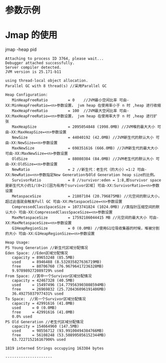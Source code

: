 # 参数示例


# Jmap 的使用

jmap -heap pid

    Attaching to process ID 3764, please wait...
    Debugger attached successfully.
    Server compiler detected.
    JVM version is 25.171-b11

    using thread-local object allocation.
    Parallel GC with 8 thread(s) //采用Parallel GC

    Heap Configuration:
       MinHeapFreeRatio         = 0    //JVM最小空闲比率 可由-XX:MinHeapFreeRatio=<n>参数设置， jvm heap 在使用率小于 n 时 ,heap 进行收缩
       MaxHeapFreeRatio         = 100  //JVM最大空闲比率 可由-XX:MaxHeapFreeRatio=<n>参数设置， jvm heap 在使用率大于 n 时 ,heap 进行扩张 
       MaxHeapSize              = 2095054848 (1998.0MB) //JVM堆的最大大小 可由-XX:MaxHeapSize=<n>参数设置
       NewSize                  = 44040192 (42.0MB) //JVM新生代的默认大小 可由-XX:NewSize=<n>参数设置
       MaxNewSize               = 698351616 (666.0MB) //JVM新生代的最大大小 可由-XX:MaxNewSize=<n>参数设置
       OldSize                  = 88080384 (84.0MB) //JVM老生代的默认大小 可由-XX:OldSize=<n>参数设置 
       NewRatio                 = 2 //新生代：老生代（的大小）=1:2 可由-XX:NewRatio=<n>参数指定New Generation与Old Generation heap size的比例。
       SurvivorRatio            = 8 //survivor:eden = 1:8,即survivor space是新生代大小的1/(8+2)[因为有两个survivor区域] 可由-XX:SurvivorRatio=<n>参数设置
       MetaspaceSize            = 21807104 (20.796875MB) //元空间的默认大小，超过此值就会触发Full GC 可由-XX:MetaspaceSize=<n>参数设置
       CompressedClassSpaceSize = 1073741824 (1024.0MB) //类指针压缩空间的默认大小 可由-XX:CompressedClassSpaceSize=<n>参数设置
       MaxMetaspaceSize         = 17592186044415 MB //元空间的最大大小 可由-XX:MaxMetaspaceSize=<n>参数设置
       G1HeapRegionSize         = 0 (0.0MB) //使用G1垃圾收集器的时候，堆被分割的大小 可由-XX:G1HeapRegionSize=<n>参数设置

    Heap Usage:
    PS Young Generation //新生代区域分配情况
    Eden Space: //Eden区域分配情况
       capacity = 89653248 (85.5MB)
       used     = 8946488 (8.532035827636719MB)
       free     = 80706760 (76.96796417236328MB)
       9.978989272089729% used
    From Space: //其中一个Survivor区域分配情况
       capacity = 42467328 (40.5MB)
       used     = 15497496 (14.779563903808594MB)
       free     = 26969832 (25.720436096191406MB)
       36.49275037977431% used
    To Space:  //另一个Survivor区域分配情况
       capacity = 42991616 (41.0MB)
       used     = 0 (0.0MB)
       free     = 42991616 (41.0MB)
       0.0% used
    PS Old Generation //老生代区域分配情况
       capacity = 154664960 (147.5MB)
       used     = 98556712 (93.99100494384766MB)
       free     = 56108248 (53.508995056152344MB)
       63.722715216167906% used

    1819 interned Strings occupying 163384 bytes

    ---------------------
